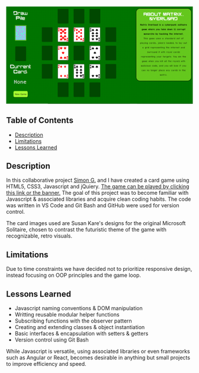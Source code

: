 [![banner](imgs/Banner.png)](https://khyleb.github.io/MATR1X_0VERL0AD/)

## Table of Contents
- [Description](#description)
- [Limitations](#limitations)
- [Lessons Learned](#lessons-learned)


## Description
In this collaborative project [Simon G.](https://github.com/Simon-G1) and I have created a card game using HTML5, CSS3, Javascript and jQuiery. [The game can be played by clicking this link or the banner.](https://khyleb.github.io/MATR1X_0VERL0AD/)
The goal of this project was to become familiar with Javascript & associated libraries and acquire clean coding habits. The code was written in VS Code and Git Bash and GitHub were used for version control.

The card images used are Susan Kare's designs for the original Microsoft Solitaire, chosen to contrast the futuristic theme of the game with recognizable, retro visuals.

## Limitations
Due to time constraints we have decided not to prioritize responsive design, instead focusing on OOP principles and the game loop.


## Lessons Learned 
- Javascript naming conventions & DOM manipulation
- Writting reusable modular helper functions
- Subscribing functions with the observer pattern
- Creating and extending classes & object instantiation
- Basic interfaces & encapsulation with setters & getters
- Version control using Git Bash

While Javascript is versatile, using associated libraries or even frameworks such as Angular or React, becomes desirable in anything but small projects to improve efficiency and speed.
